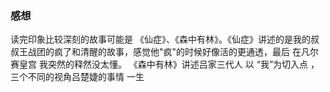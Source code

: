 ### 感想
读完印象比较深刻的故事可能是 《仙症》、《森中有林》。《仙症》讲述的是我的叔叔王战团的疯了和清醒的故事，感觉他"疯"的时候好像活的更通透，最后 在凡尔赛皇宫 我突然的释然没太懂。 《森中有林》讲述吕家三代人 以 “我”为切入点 ，三个不同的视角吕楚婕的事情 一生